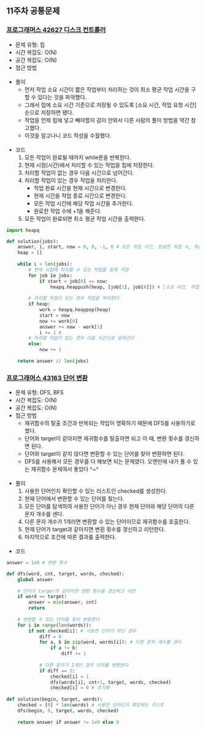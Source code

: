 ## 11주차 공통문제
### [프로그래머스 42627 디스크 컨트롤러](https://programmers.co.kr/learn/courses/30/lessons/42627)
- 문제 유형: 힙
- 시간 복잡도: O(N)
- 공간 복잡도: O(N)
- 접근 방법
<br/><br/>
- 풀이
    - 먼저 작업 소요 시간이 짧은 작업부터 처리하는 것이 최소 평균 작업 시간을 구할 수 있다는 것을 파악했다.
    - 그래서 힙에 소요 시간 기준으로 저장될 수 있도록 [소요 시간, 작업 요청 시간] 순으로 저장하면 됐다.
    - 작업을 언제 힙에 넣고 빼야할지 감이 안와서 다른 사람의 풀이 방법을 약간 참고했다.
    - 이것을 알고나니 코드 작성을 수월했다.
<br/><br/>
- 코드
    1. 모든 작업이 완료될 때까지 while문을 반복한다.
    2. 현재 시점(시간)에서 처리할 수 있는 작업을 힙에 저장한다.
    3. 처리할 작업이 없는 경우 다음 시간으로 넘어간다.
    4. 처리할 작업이 있는 경우 작업을 처리한다.
        - 작업 완료 시간을 현재 시간으로 변경한다.
        - 현재 시간을 작업 종료 시간으로 변경한다.
        - 모든 작업 시간에 해당 작업 시간을 추가한다.
        - 완료한 작업 수에 +1을 해준다.
    5. 모든 작업이 완료되면 최소 평균 작업 시간을 출력한다.
```python
import heapq

def solution(jobs):
    answer, i, start, now = 0, 0, -1, 0 # 모든 작업 시간, 완료한 작업 수, 최근 작업 완료 시간, 현재 시간
    heap = []
    
    while i < len(jobs):
        # 현재 시점에 처리할 수 있는 작업을 힙에 저장
        for job in jobs:
            if start < job[0] <= now:
                heapq.heappush(heap, [job[1], job[0]]) # [소요 시간, 작업 요청 시간] 순으로 저장
        
        # 처리할 작업이 있는 경우 작업을 처리한다
        if heap:
            work = heapq.heappop(heap)
            start = now
            now += work[0]
            answer += now - work[1]
            i += 1 #
        # 처리할 작업이 없는 경우 다음 시간으로 넘어간다
        else:
            now += 1
    
    return answer // len(jobs)
```

### [프로그래머스 43163 단어 변환](https://programmers.co.kr/learn/courses/30/lessons/43163)
- 문제 유형: DFS, BFS
- 시간 복잡도: O(N)
- 공간 복잡도: O(N)
- 접근 방법
    - 재귀함수의 탈출 조건과 반복되는 작업이 명확하기 때문에 DFS를 사용하기로 했다.
    - 단어와 target이 같아지면 재귀함수를 탈출하면 되고 이 때, 변환 횟수를 갱신하면 된다.
    - 단어와 target이 같지 않다면 변환할 수 있는 단어를 찾아 변환하면 된다.
    - DFS를 사용해서 모든 경우를 다 해보면 되는 문제였다. 오랜만에 내가 풀 수 있는 재귀함수 문제여서 좋았다 ^~^
<br/><br/>
- 풀이
    1. 사용한 단어인지 확인할 수 있는 리스트인 checked를 생성한다.
    2. 현재 단어에서 변환할 수 있는 단어를 찾는다.
    3. 모든 단어를 탐색하여 사용한 단어가 아닌 경우 현재 단어와 해당 단어의 다른 문자 개수를 센다.
    4. 다른 문자 개수가 1개라면 변환할 수 있는 단어이므로 재귀함수를 호출한다.
    5. 현재 단어가 target과 같아지면 변횐 횟수를 갱신하고 리턴한다.
    6. 마지막으로 조건에 따른 결과를 출력한다.
<br/><br/>
- 코드
```python
answer = 1e9 # 변환 횟수

def dfs(word, cnt, target, words, checked):
    global answer
    
    # 단어가 targer과 같아지면 변환 횟수를 갱신하고 리턴
    if word == target:
        answer = min(answer, cnt) 
        return
    
    # 변환할 수 있는 단어를 찾아 변환한다
    for i in range(len(words)):
        if not checked[i]: # 사용한 단어가 아닌 경우
            diff = 0
            for a, b in zip(word, words[i]): # 다른 문자 개수를 센다
                if a != b:
                    diff += 1
            
            # 다른 문자가 1개인 경우 단어를 변환한다
            if diff == 1:
                checked[i] = 1
                dfs(words[i], cnt+1, target, words, checked)
                checked[i] = 0 # 초기화
    
def solution(begin, target, words):
    checked = [0] * len(words) # 사용한 단어인지 확인하는 리스트
    dfs(begin, 0, target, words, checked)
    
    return answer if answer != 1e9 else 0
```